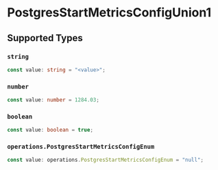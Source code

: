 # PostgresStartMetricsConfigUnion1


## Supported Types

### `string`

```typescript
const value: string = "<value>";
```

### `number`

```typescript
const value: number = 1284.03;
```

### `boolean`

```typescript
const value: boolean = true;
```

### `operations.PostgresStartMetricsConfigEnum`

```typescript
const value: operations.PostgresStartMetricsConfigEnum = "null";
```

